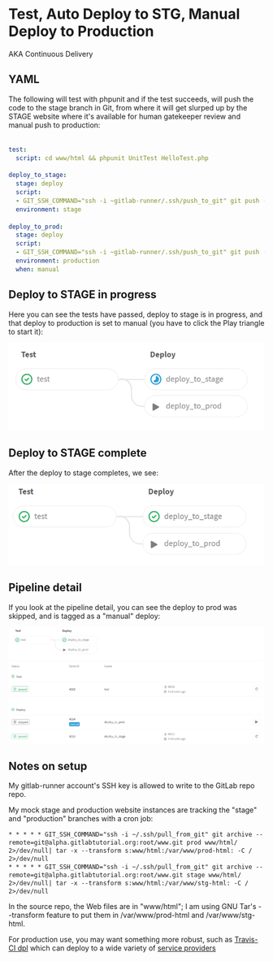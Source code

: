# Test, Auto Deploy to STG, Manual Deploy to Production

AKA Continuous Delivery

## YAML

The following will test with phpunit and if the test succeeds, will push
the code to the stage branch in Git, from where it will get slurped up
by the STAGE website where it's available for human gatekeeper review
and manual push to production:

```yaml

test:
  script: cd www/html && phpunit UnitTest HelloTest.php

deploy_to_stage:
  stage: deploy
  script:
  - GIT_SSH_COMMAND="ssh -i ~gitlab-runner/.ssh/push_to_git" git push --force git@alpha.gitlabtutorial.org:root/www.git +HEAD:refs/heads/stage
  environment: stage

deploy_to_prod:
  stage: deploy
  script:
  - GIT_SSH_COMMAND="ssh -i ~gitlab-runner/.ssh/push_to_git" git push --force git@alpha.gitlabtutorial.org:root/www.git +HEAD:refs/heads/prod
  environment: production
  when: manual
```
## Deploy to STAGE in progress

Here you can see the tests have passed, deploy to stage is in progress,
and that deploy to production is set to manual (you have to click the
Play triangle to start it):

![Deploy to STG in progress](../images/deploy-to-stage-is-running.png)


## Deploy to STAGE complete

After the deploy to stage completes, we see:

![Ready for deploy to PRD](../images/manual-deploy-ready.png)

## Pipeline detail

If you look at the pipeline detail, you can see the deploy to 
prod was skipped, and is tagged as a "manual" deploy:

![pipeline detail](../images/pipeline-detail.png)

## Notes on setup

My gitlab-runner account's SSH key is allowed to write to the GitLab repo
repo.

My mock stage and production website instances are tracking the "stage" and "production" branches
with a cron job:
```
* * * * * GIT_SSH_COMMAND="ssh -i ~/.ssh/pull_from_git" git archive --remote=git@alpha.gitlabtutorial.org:root/www.git prod www/html/ 2>/dev/null| tar -x --transform s:www/html:/var/www/prod-html: -C / 2>/dev/null
* * * * * GIT_SSH_COMMAND="ssh -i ~/.ssh/pull_from_git" git archive --remote=git@alpha.gitlabtutorial.org:root/www.git stage www/html/ 2>/dev/null| tar -x --transform s:www/html:/var/www/stg-html: -C / 2>/dev/null

```

In the source repo, the Web files are in "www/html"; I am using GNU Tar's --transform
feature to put them in /var/www/prod-html and /var/www/stg-html.

For production use, you may want something more robust, such
as [Travis-CI dpl](https://docs.gitlab.com/ce/ci/examples/deployment/README.html)
which can deploy to a wide variety of [service providers](https://github.com/travis-ci/dpl#supported-providers)
